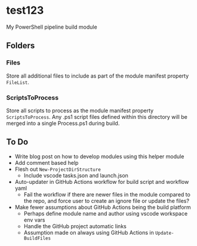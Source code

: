 # test123
My PowerShell pipeline build module

## Folders

### Files

Store all additional files to include as part of the module manifest property `FileList`.

### ScriptsToProcess

Store all scripts to process as the module manifest property `ScriptsToProcess`. Any .ps1 script files defined within this directory will be merged into a single Process.ps1 during build.

## To Do

- Write blog post on how to develop modules using this helper module
- Add comment based help
- Flesh out `New-ProjectDirStructure`
  - Include vscode tasks.json and launch.json
- Auto-updater in GitHub Actions workflow for build script and workflow yaml
  - Fail the workflow if there are newer files in the module compared to the repo, and force user to create an ignore file or update the files?
- Make fewer assumptions about GitHub Actions being the build platform
  - Perhaps define module name and author using vscode workspace env vars
  - Handle the GitHub project automatic links 
  - Assumption made on always using GitHub Actions in `Update-BuildFiles`